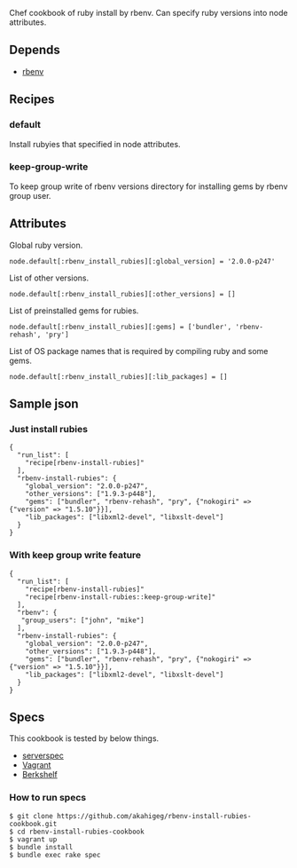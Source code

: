 Chef cookbook of ruby install by rbenv. Can specify ruby versions into node attributes.

## Depends

* [rbenv](https://github.com/RiotGames/rbenv-cookbook)

## Recipes

### default

Install rubyies that specified in node attributes.

### keep-group-write

To keep group write of rbenv versions directory for installing gems by rbenv group user.

## Attributes

Global ruby version.

    node.default[:rbenv_install_rubies][:global_version] = '2.0.0-p247'

List of other versions.

    node.default[:rbenv_install_rubies][:other_versions] = []

List of preinstalled gems for rubies.

    node.default[:rbenv_install_rubies][:gems] = ['bundler', 'rbenv-rehash', 'pry']

List of OS package names that is required by compiling ruby and some gems.

    node.default[:rbenv_install_rubies][:lib_packages] = []

## Sample json

### Just install rubies

    {
      "run_list": [
        "recipe[rbenv-install-rubies]"
      ],
      "rbenv-install-rubies": {
        "global_version": "2.0.0-p247",
        "other_versions": ["1.9.3-p448"],
        "gems": ["bundler", "rbenv-rehash", "pry", {"nokogiri" => {"version" => "1.5.10"}}],
        "lib_packages": ["libxml2-devel", "libxslt-devel"]
      }
    }

### With keep group write feature

    {
      "run_list": [
        "recipe[rbenv-install-rubies]"
        "recipe[rbenv-install-rubies::keep-group-write]"
      ],
      "rbenv": {
       "group_users": ["john", "mike"]
      ],
      "rbenv-install-rubies": {
        "global_version": "2.0.0-p247",
        "other_versions": ["1.9.3-p448"],
        "gems": ["bundler", "rbenv-rehash", "pry", {"nokogiri" => {"version" => "1.5.10"}}],
        "lib_packages": ["libxml2-devel", "libxslt-devel"]
      }
    }

## Specs

This cookbook is tested by below things.

* [serverspec](http://serverspec.org/)
* [Vagrant](http://www.vagrantup.com/)
* [Berkshelf](http://berkshelf.com/)

### How to run specs

    $ git clone https://github.com/akahigeg/rbenv-install-rubies-cookbook.git
    $ cd rbenv-install-rubies-cookbook
    $ vagrant up
    $ bundle install
    $ bundle exec rake spec